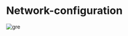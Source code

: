 # Network-configuration

![gre](https://user-images.githubusercontent.com/79700810/131821357-b7786903-6ba2-4460-b712-b428e359e834.png)
